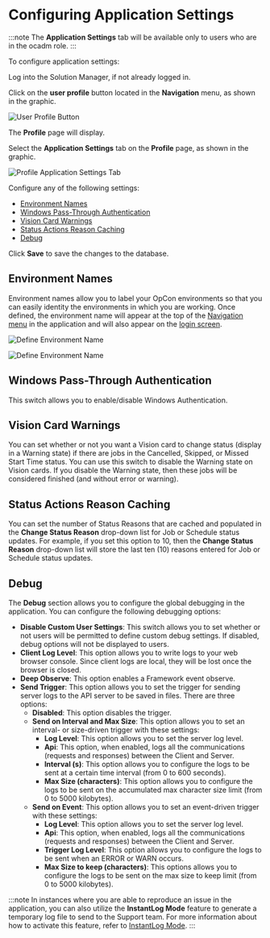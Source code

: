 # Configuring Application Settings

:::note
The **Application Settings** tab will be available only to users who are in the ocadm role.
:::

To configure application settings:

Log into the Solution Manager, if not already logged in.

Click on the **user profile** button located in the **Navigation** menu,
as shown in the graphic.

![User Profile Button](../../../Resources/Images/SM/User-Profile-Button.png "User Profile Button")

The **Profile** page will display.

Select the **Application Settings** tab on the **Profile** page, as
shown in the graphic.

![Profile Application Settings Tab](../../../Resources/Images/SM/Profile-Application-Settings-Tab.png "Profile Application Settings Tab")

Configure any of the following settings:

- [Environment Names](#Environm)
- [Windows Pass-Through Authentication](#Windows)
- [Vision Card Warnings](#Vision)
- [Status Actions Reason Caching](#Status)
- [Debug](#Debug)

Click **Save** to save the changes to the database.

## Environment Names

Environment names allow you to label your OpCon environments so that you
can easily identity the environments in which you are working. Once
defined, the environment name will appear at the top of the [Navigation menu](SM-UI-Layout.md#Navigati) in the application and will also
appear on the [login screen](Logging-In.md#Solution_Manager_Login_Screen).

![Define Environment Name](../../../Resources/Images/SM/Defined-Env-Name.png "Defined Enviroment Name")

![Define Environment Name](../../../Resources/Images/SM/Defined-Env-Name2.png "Defined Enviroment Name")


## Windows Pass-Through Authentication

This switch allows you to enable/disable Windows Authentication.

## Vision Card Warnings

You can set whether or not you want a Vision card to change status
(display in a Warning state) if there are jobs in the
Cancelled, Skipped, or Missed Start Time status. You can use this switch to
disable the Warning state on Vision cards. If you disable the Warning
state, then these jobs will be considered finished (and without error or
warning).

## Status Actions Reason Caching

You can set the number of Status Reasons that are cached and populated
in the **Change Status Reason** drop-down list for Job or Schedule
status updates. For example, if you set this option to 10, then the
**Change Status Reason** drop-down list will store the last ten (10)
reasons entered for Job or Schedule status updates.

## Debug

The **Debug** section allows you to configure the global debugging in
the application. You can configure the following debugging options:

- **Disable Custom User Settings**: This switch allows you to set
    whether or not users will be permitted to define custom debug
    settings. If disabled, debug options will not be displayed to users.
- **Client Log Level**: This option allows you to write logs to your
    web browser console. Since client logs are local, they will be lost
    once the browser is closed.
- **Deep Observe**: This option enables a Framework event observe.
- **Send Trigger**: This option allows you to set the trigger for
    sending server logs to the API server to be saved in files. There
    are three options:
  - **Disabled**: This option disables the trigger.
  - **Send on Interval and Max Size**: This option allows you to set
        an interval- or size-driven trigger with these settings:
    - **Log Level**: This option allows you to set the server log
            level.
    - **Api**: This option, when enabled, logs all the
            communications (requests and responses) between the Client
            and Server.
    - **Interval (s)**: This option allows you to configure the
            logs to be sent at a certain time interval (from 0 to 600
            seconds).
    - **Max Size (characters)**: This option allows you to
            configure the logs to be sent on the accumulated max
            character size limit (from 0 to 5000 kilobytes).
  - **Send on Event**: This option allows you to set an event-driven
        trigger with these settings:
    - **Log Level**: This option allows you to set the server log
            level.
    - **Api**: This option, when enabled, logs all the
            communications (requests and responses) between the Client
            and Server.
    - **Trigger Log Level**: This option allows you to configure
            the logs to be sent when an ERROR or WARN occurs.
    - **Max Size to keep (characters)**: This options allows you
            to configure the logs to be sent on the max size to keep
            limit (from 0 to 5000 kilobytes).

:::note
In instances where you are able to reproduce an issue in the application, you can also utilize the **InstantLog Mode** feature to generate a temporary log file to send to the Support team. For more information about how to activate this feature, refer to [InstantLog Mode](SM-UI-Layout.md#InstantLog).
:::
